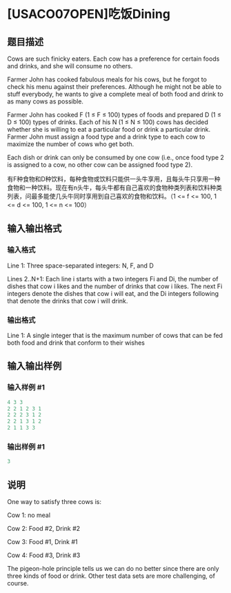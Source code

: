 # [USACO07OPEN]吃饭Dining

## 题目描述

Cows are such finicky eaters. Each cow has a preference for certain foods and drinks, and she will consume no others.

Farmer John has cooked fabulous meals for his cows, but he forgot to check his menu against their preferences. Although he might not be able to stuff everybody, he wants to give a complete meal of both food and drink to as many cows as possible.

Farmer John has cooked F (1 ≤ F ≤ 100) types of foods and prepared D (1 ≤ D ≤ 100) types of drinks. Each of his N (1 ≤ N ≤ 100) cows has decided whether she is willing to eat a particular food or drink a particular drink. Farmer John must assign a food type and a drink type to each cow to maximize the number of cows who get both.

Each dish or drink can only be consumed by one cow (i.e., once food type 2 is assigned to a cow, no other cow can be assigned food type 2).

有F种食物和D种饮料，每种食物或饮料只能供一头牛享用，且每头牛只享用一种食物和一种饮料。现在有n头牛，每头牛都有自己喜欢的食物种类列表和饮料种类列表，问最多能使几头牛同时享用到自己喜欢的食物和饮料。（1 <= f <= 100, 1 <= d <= 100, 1 <= n <= 100）

## 输入输出格式

### 输入格式

Line 1: Three space-separated integers: N, F, and D

Lines 2..N+1: Each line i starts with a two integers Fi and Di, the number of dishes that cow i likes and the number of drinks that cow i likes. The next Fi integers denote the dishes that cow i will eat, and the Di integers following that denote the drinks that cow i will drink.

### 输出格式

Line 1: A single integer that is the maximum number of cows that can be fed both food and drink that conform to their wishes

## 输入输出样例

### 输入样例 #1

```cpp
4 3 3
2 2 1 2 3 1
2 2 2 3 1 2
2 2 1 3 1 2
2 1 1 3 3
```


### 输出样例 #1

```cpp
3
```


## 说明

One way to satisfy three cows is:

Cow 1: no meal

Cow 2: Food #2, Drink #2

Cow 3: Food #1, Drink #1

Cow 4: Food #3, Drink #3

The pigeon-hole principle tells us we can do no better since there are only three kinds of food or drink. Other test data sets are more challenging, of course.

